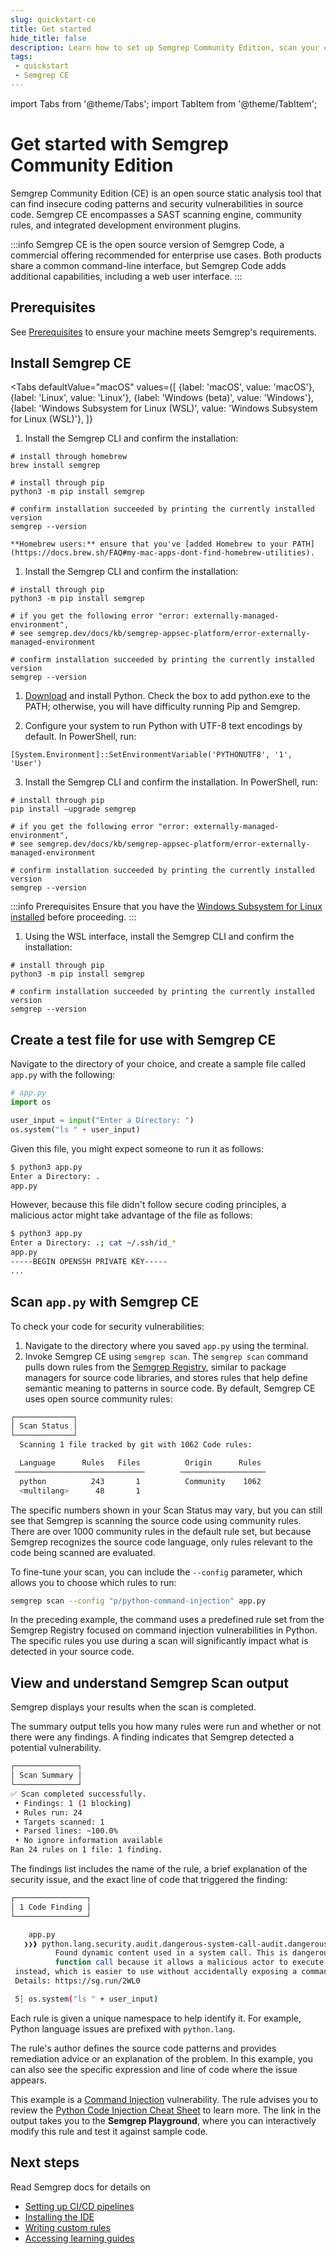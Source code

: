 ```yaml
---
slug: quickstart-ce
title: Get started
hide_title: false
description: Learn how to set up Semgrep Community Edition, scan your codebase for security issues, and view your findings
tags:
 - quickstart
 - Semgrep CE
---
```


import Tabs from '@theme/Tabs';
import TabItem from '@theme/TabItem';

# Get started with Semgrep Community Edition

Semgrep Community Edition (CE) is an open source static analysis tool that can find insecure coding patterns and security vulnerabilities in source code. Semgrep CE encompasses a SAST scanning engine, community rules, and integrated development environment plugins.

:::info
Semgrep CE is the open source version of Semgrep Code, a commercial offering recommended for enterprise use cases. Both products share a common command-line interface, but Semgrep Code adds additional capabilities, including a web user interface.
:::

## Prerequisites

See [Prerequisites](/prerequisites) to ensure your machine meets Semgrep's requirements.

## Install Semgrep CE

<Tabs
    defaultValue="macOS"
    values={[
    {label: 'macOS', value: 'macOS'},
    {label: 'Linux', value: 'Linux'},
    {label: 'Windows (beta)', value: 'Windows'},
    {label: 'Windows Subsystem for Linux (WSL)', value: 'Windows Subsystem for Linux (WSL)'},
    ]}
>

<TabItem value='macOS'>

1. Install the Semgrep CLI and confirm the installation:

 ```console
 # install through homebrew
 brew install semgrep

 # install through pip
 python3 -m pip install semgrep

 # confirm installation succeeded by printing the currently installed version
 semgrep --version
 ```

    **Homebrew users:** ensure that you've [added Homebrew to your PATH](https://docs.brew.sh/FAQ#my-mac-apps-dont-find-homebrew-utilities).

</TabItem>

<TabItem value='Linux'>

1. Install the Semgrep CLI and confirm the installation:

 ```console
 # install through pip
 python3 -m pip install semgrep

 # if you get the following error "error: externally-managed-environment",
 # see semgrep.dev/docs/kb/semgrep-appsec-platform/error-externally-managed-environment 

 # confirm installation succeeded by printing the currently installed version
 semgrep --version
 ```

</TabItem>

<TabItem value='Windows'>

1. [Download](https://www.python.org/downloads/) and install Python. Check the box to add python.exe to the PATH; otherwise, you will have difficulty running Pip and Semgrep.

2. Configure your system to run Python with UTF-8 text encodings by default. In PowerShell, run:

 ```console
 [System.Environment]::SetEnvironmentVariable('PYTHONUTF8', '1', 'User')
 ```

3. Install the Semgrep CLI and confirm the installation. In PowerShell, run:

 ```console
 # install through pip
 pip install –upgrade semgrep

 # if you get the following error "error: externally-managed-environment",
 # see semgrep.dev/docs/kb/semgrep-appsec-platform/error-externally-managed-environment 

 # confirm installation succeeded by printing the currently installed version
 semgrep --version
 ```

</TabItem>

<TabItem value='Windows Subsystem for Linux (WSL)'>

:::info Prerequisites
Ensure that you have the [Windows Subsystem for Linux installed](https://learn.microsoft.com/en-us/windows/wsl/install) before proceeding.
:::

1. Using the WSL interface, install the Semgrep CLI and confirm the installation:

 ```console
 # install through pip
 python3 -m pip install semgrep

 # confirm installation succeeded by printing the currently installed version
 semgrep --version
 ```

</TabItem>

</Tabs>

## Create a test file for use with Semgrep CE


Navigate to the directory of your choice, and create a sample file called `app.py` with the following:

```python
# app.py
import os

user_input = input("Enter a Directory: ")
os.system("ls " + user_input)
```

Given this file, you might expect someone to run it as follows:

```bash
$ python3 app.py
Enter a Directory: .
app.py
```

However, because this file didn't follow secure coding principles, a malicious actor might take advantage of the file as follows:

```bash
$ python3 app.py
Enter a Directory: .; cat ~/.ssh/id_*
app.py
-----BEGIN OPENSSH PRIVATE KEY-----
...
```

## Scan `app.py` with Semgrep CE

To check your code for security vulnerabilities:

1. Navigate to the directory where you saved `app.py` using the terminal.
2. Invoke Semgrep CE using `semgrep scan`. The `semgrep scan` command pulls down rules from the [Semgrep Registry](https://semgrep.dev/r), similar to package managers for source code libraries, and stores rules that help define semantic meaning to patterns in source code. By default, Semgrep CE uses open source community rules:

```bash         
┌─────────────┐
│ Scan Status │
└─────────────┘
  Scanning 1 file tracked by git with 1062 Code rules:

  Language      Rules   Files          Origin      Rules
 ─────────────────────────────        ───────────────────
  python          243       1          Community    1062
  <multilang>      48       1
```

The specific numbers shown in your Scan Status may vary, but you can still see that Semgrep is scanning the source code using community rules. There are over 1000 community rules in the default rule set, but because Semgrep recognizes the source code language, only rules relevant to the code being scanned are evaluated.

To fine-tune your scan, you can include the `--config` parameter, which allows you to choose which rules to run:

```bash
semgrep scan --config "p/python-command-injection" app.py
```

In the preceding example, the command uses a predefined rule set from the Semgrep Registry focused on command injection vulnerabilities in Python. The specific rules you use during a scan will significantly impact what is detected in your source code.

## View and understand Semgrep Scan output

Semgrep displays your results when the scan is completed.

The summary output tells you how many rules were run and whether or not there were any findings. A finding indicates that Semgrep detected a potential vulnerability. 

```bash
┌──────────────┐
│ Scan Summary │
└──────────────┘
✅ Scan completed successfully.
 • Findings: 1 (1 blocking)
 • Rules run: 24
 • Targets scanned: 1
 • Parsed lines: ~100.0%
 • No ignore information available
Ran 24 rules on 1 file: 1 finding.
```

The findings list includes the name of the rule, a brief explanation of the security issue, and the exact line of code that triggered the finding:

```bash
┌────────────────┐
│ 1 Code Finding │
└────────────────┘

    app.py
   ❯❯❱ python.lang.security.audit.dangerous-system-call-audit.dangerous-system-call-audit
          Found dynamic content used in a system call. This is dangerous if external data can reach this
          function call because it allows a malicious actor to execute commands. Use the 'subprocess' module
 instead, which is easier to use without accidentally exposing a command injection vulnerability.
 Details: https://sg.run/2WL0

 5┆ os.system("ls " + user_input)
```

Each rule is given a unique namespace to help identify it. For example, Python language issues are prefixed with `python.lang`.

The rule's author defines the source code patterns and provides remediation advice or an explanation of the problem. In this example, you can also see the specific expression and line of code where the issue appears.

This example is a [Command Injection](/learn/vulnerabilities/command-injection) vulnerability. The rule advises you to review the [Python Code Injection Cheat Sheet](/cheat-sheets/python-code-injection) to learn more. The link in the output takes you to the **Semgrep Playground**, where you can interactively modify this rule and test it against sample code.

## Next steps

Read Semgrep docs for details on 
- [Setting up CI/CD pipelines](/deployment/oss-deployment)
- [Installing the IDE](/extensions/overview)
- [Writing custom rules](/writing-rules/overview)
- [Accessing learning guides](/docs/learn)

